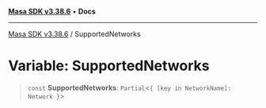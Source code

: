 [**Masa SDK v3.38.6**](../README.md) • **Docs**

***

[Masa SDK v3.38.6](../globals.md) / SupportedNetworks

# Variable: SupportedNetworks

> `const` **SupportedNetworks**: `Partial`\<`{ [key in NetworkName]: Network }`\>
